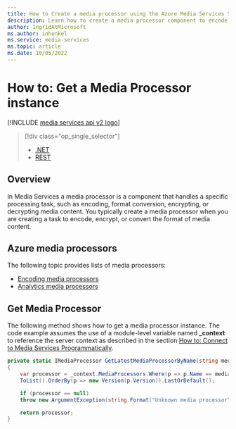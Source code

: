 ```yaml
---
title: How to Create a media processor using the Azure Media Services SDK for .NET
description: Learn how to create a media processor component to encode, convert format, encrypt, or decrypt media content for Azure Media Services. Code samples are written in C# and use the Media Services SDK for .NET.
author: IngridAtMicrosoft
ms.author: inhenkel
ms.service: media-services
ms.topic: article
ms.date: 10/05/2022
---
```


<!-- ms.assetid: dbf9496f-c6f0-42a7-aa36-70f89dcb8ea2 -->

# How to: Get a Media Processor instance

[!INCLUDE [media services api v2 logo](./includes/v2-hr.md)]

> [!div class="op_single_selector"]
> * [.NET](media-services-get-media-processor.md)
> * [REST](media-services-rest-get-media-processor.md)

## Overview

In Media Services a media processor is a component that handles a specific processing task, such as encoding, format conversion, encrypting, or decrypting media content. You typically create a media processor when you are creating a task to encode, encrypt, or convert the format of media content.

## Azure media processors

The following topic provides lists of media processors:

* [Encoding media processors](scenarios-and-availability.md)
* [Analytics media processors](scenarios-and-availability.md)

## Get Media Processor

The following method shows how to get a media processor instance. The code example assumes the use of a module-level variable named **_context** to reference the server context as described in the section [How to: Connect to Media Services Programmatically](media-services-use-aad-auth-to-access-ams-api.md).

```csharp
private static IMediaProcessor GetLatestMediaProcessorByName(string mediaProcessorName)
{
    var processor = _context.MediaProcessors.Where(p => p.Name == mediaProcessorName).
    ToList().OrderBy(p => new Version(p.Version)).LastOrDefault();

    if (processor == null)
    throw new ArgumentException(string.Format("Unknown media processor", mediaProcessorName));

    return processor;
}
```
